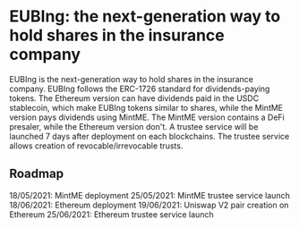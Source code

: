 # EUBIng: the next-generation way to hold shares in the insurance company

EUBIng is the next-generation way to hold shares in the insurance company. EUBIng follows the ERC-1726 standard for dividends-paying tokens.
The Ethereum version can have dividends paid in the USDC stablecoin, which make EUBIng tokens similar to shares, while the MintME version pays dividends using MintME.
The MintME version contains a DeFi presaler, while the Ethereum version don't. A trustee service will be launched 7 days after deployment on each blockchains.
The trustee service allows creation of revocable/irrevocable trusts.

## Roadmap

18/05/2021: MintME deployment
25/05/2021: MintME trustee service launch
18/06/2021: Ethereum deployment
19/06/2021: Uniswap V2 pair creation on Ethereum
25/06/2021: Ethereum trustee service launch
